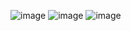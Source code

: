 ![image](https://github.com/Zanvis/Game-15/assets/161169953/a030ef3a-3cae-4cbb-9cab-d2a1818f2c65)
![image](https://github.com/Zanvis/Game-15/assets/161169953/7e9961bd-0a7d-42dc-8c38-a21e4476c9bf)
![image](https://github.com/Zanvis/Game-15/assets/161169953/2d443aee-2ef5-48ab-baac-e70d7d76e0bd)
